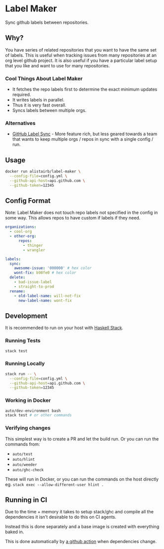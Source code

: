 # Label Maker

Sync github labels between repositories.

## Why?

You have series of related repositories that you want to have the same set of labels. This is useful when tracking issues from many repositories at an org level github project. It is also useful if you have a particular label setup that you like and want to use for many repositories.

### Cool Things About Label Maker

- It fetches the repo labels first to determine the exact minimum updates required.
- It writes labels in parallel.
- Thus it is very fast overall.
- Syncs labels between multiple orgs.

### Alternatives

- [GitHub Label Sync](https://github.com/Financial-Times/github-label-sync) - More feature rich, but less geared towards a team that wants to keep multiple orgs / repos in sync with a single config / run.

## Usage

```bash
docker run alistairb/label-maker \
  --config-file=config.yml \
  --github-api-host=api.github.com \
  --github-token=12345
```

## Config Format

Note: Label Maker does not touch repo labels not specified in the config in some way. This allows repos to have custom if labels if they need.

```yaml
organizations:
  - cool-org
  - other-org:
      repos:
        - thinger
        - wrangler

labels:
  sync:
    awesome-issue: '000000' # hex color
    wont-fix: b98fe0 # hex color
  delete:
    - bad-issue-label
    - straight-to-prod
  rename:
    - old-label-name: will-not-fix
      new-label-name: wont-fix
```

## Development

It is recommended to run on your host with [Haskell Stack](https://haskellstack.org).

### Running Tests

```bash
stack test
```

### Running Locally

```bash
stack run -- \
  --config-file=config.yml \
  --github-api-host=api.github.com \
  --github-token=12345
```

### Working in Docker

```bash
auto/dev-environment bash
stack test # or other commands
```

### Verifying changes

This simplest way is to create a PR and let the build run. Or you can run the commands from:

- `auto/test`
- `auto/hlint`
- `auto/weeder`
- `auto/ghc-check`

These will run in Docker, or you can run the commands on the host directly eg. `stack exec --allow-different-user hlint .`


## Running in CI

Due to the time + memory it takes to setup stack/ghc and compile all the dependencies it isn't desirable to do this on CI agents.

Instead this is done separately and a base image is created with everything baked in.

This is done automatically by [a github action](https://github.com/AlistairB/label-maker/actions?query=workflow%3A%22Publish+CI+Base+Image%22) when dependencies change.
